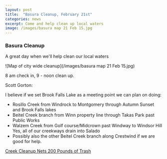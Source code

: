 ```yaml
---
layout: post
title:  "Basura Cleanup, February 21st"
categories: news
excerpt: Come and help clean up local waters
image: /images/basura map 21 Feb 15.jpg 
---
```


### Basura Cleanup

A great day when we'll help clean our local waters

![Map of city wide cleanup](/images/basura map 21 Feb 15.jpg)

8 am check in, 9 - noon clean up.

Scott Gorton:

I believe if we set Brook Falls Lake as a meeting point we can plan on doing:
- Rosillo Creek from Windrock to Montgomery through Autumn Sunset and Brook Falls lakes
- Beitel Creek branch from Winn property line through Takas Park past Public Works
- Walzem Creek from Golf course/Midcrown past Windway to Windsor Hill
     Yes, all of our creekways drain into Salado
- Possibly also the other Beitel Creek branch along Crestwind if we are good for help. 

[Creek Cleanup Nets 200 Pounds of Trash](http://www.inside.iastate.edu/article/2013/07/11/creek)


